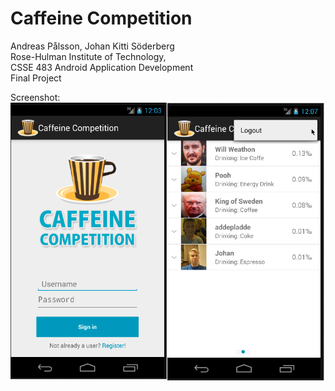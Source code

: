 Caffeine Competition
==============
Andreas Pålsson, Johan Kitti Söderberg<br/>
Rose-Hulman Institute of Technology, <br/>
CSSE 483 Android Application Development<br/>
Final Project

Screenshot:<br/>
![Screenshot](/caffeine_competition.png?raw=true "Screenshot")
